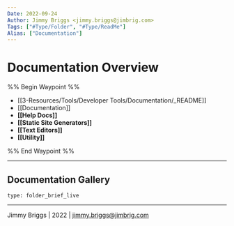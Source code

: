 ```yaml
---
Date: 2022-09-24
Author: Jimmy Briggs <jimmy.briggs@jimbrig.com>
Tags: ["#Type/Folder", "#Type/ReadMe"]
Alias: ["Documentation"]
---
```


# Documentation Overview

%% Begin Waypoint %%
- [[3-Resources/Tools/Developer Tools/Documentation/_README]]
- [[Documentation]]
- **[[Help Docs]]**
- **[[Static Site Generators]]**
- **[[Text Editors]]**
- **[[Utility]]**

%% End Waypoint %%

***

## Documentation Gallery

 
```ccard
type: folder_brief_live
```
 

***

Jimmy Briggs | 2022 | <jimmy.briggs@jimbrig.com>



